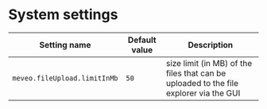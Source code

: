 # System settings

| Setting name                 | Default value | Description                                                                           |
| ---------------------------- | ------------- | ------------------------------------------------------------------------------------- |
| `meveo.fileUpload.limitInMb` | `50`          | size limit (in MB) of the files that can be uploaded to the file explorer via the GUI |
 